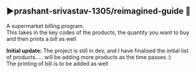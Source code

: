 ## ▶prashant-srivastav-1305/reimagined-guide 🔴
A supermarket billing program. 
<br> 
This takes in the key codes of the products, the quantity you want to buy  
and then prints a bill as well
<br>

<b>Initial update:</b> The project is still in dev, and I have finalised the initial list<br> 
of products..... will be adding more products as the time passes :) <br>
The printing of bill is to be added as well
